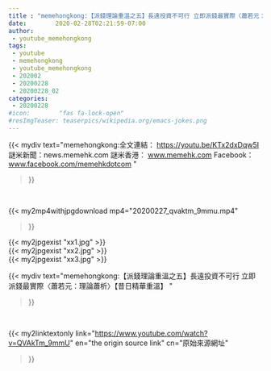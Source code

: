 ```yaml
---
title : "memehongkong:【派錢理論重溫之五】長遠投資不可行 立即派錢最實際〈蕭若元：理論蕭析〉【昔日精華重溫】 "
date:        2020-02-28T02:21:59-07:00
author:
 - youtube_memehongkong
tags:
 - youtube
 - memehongkong
 - youtube_memehongkong
 - 202002
 - 20200228
 - 20200228_02
categories:
 - 20200228
#icon:        "fas fa-lock-open"
#resImgTeaser: teaserpics/wikipedia.org/emacs-jokes.png
---
```


{{< mydiv text="memehongkong:全文連結： https://youtu.be/KTx2dxDqw5I  謎米新聞：news.memehk.com 謎米香港： www.memehk.com Facebook：www.facebook.com/memehkdotcom "
>}}
<br>


{{< my2mp4withjpgdownload mp4="20200227_qvaktm_9mmu.mp4"
>}}

{{< my2jpgexist "xx1.jpg" >}}<br>
{{< my2jpgexist "xx2.jpg" >}}<br>
{{< my2jpgexist "xx3.jpg" >}}<br>



{{< mydiv text="memehongkong:【派錢理論重溫之五】長遠投資不可行 立即派錢最實際〈蕭若元：理論蕭析〉【昔日精華重溫】 "
>}}
<br>

{{< my2linktextonly link="https://www.youtube.com/watch?v=QVAkTm_9mmU"
en="the origin source link" cn="原始來源網址"
>}}


<br>

